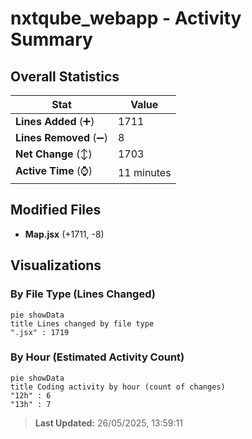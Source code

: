 # nxtqube_webapp - Activity Summary 

## Overall Statistics

| Stat                   | Value                                                             |
| ---------------------- | ----------------------------------------------------------------- |
| **Lines Added** (➕)   | 1711                                          |
| **Lines Removed** (➖) | 8                                        |
| **Net Change** (↕)    | 1703                |
| **Active Time** (⌚)   | 11 minutes |


## Modified Files
- **Map.jsx** (+1711, -8)

## Visualizations

### By File Type (Lines Changed)

```mermaid
pie showData
title Lines changed by file type
".jsx" : 1719
```

### By Hour (Estimated Activity Count)

```mermaid
pie showData
title Coding activity by hour (count of changes)
"12h" : 6
"13h" : 7
```


> **Last Updated:** 26/05/2025, 13:59:11